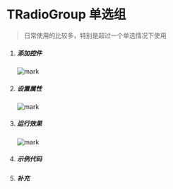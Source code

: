 # TRadioGroup 单选组

> 日常使用的比较多，特别是超过一个单选情况下使用

1. ##### 添加控件

   ![mark](http://imgs.coder163.com/blog/20200402/fwalLMjRYSuI.png?imageslim)

2. ##### 设置属性

   ![mark](http://imgs.coder163.com/blog/20200402/W1DIUuuWLs4E.png?imageslim)

3. ##### 运行效果

   ![mark](http://imgs.coder163.com/blog/20200402/01eRBmd68EoF.png?imageslim)

4. ##### 示例代码

5. ##### 补充